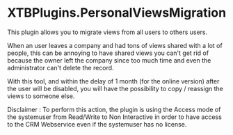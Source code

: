 # XTBPlugins.PersonalViewsMigration
This plugin allows you to migrate views from all users to others users.

When an user leaves a company and had tons of views shared with a lot of people, this can be annoying to have shared views you can't get rid of because the owner left the company since too much time and even the administrator can't delete the record.

With this tool, and within the delay of 1 month (for the online version) after the user will be disabled, you will have the possibility to copy / reassign the views to someone else.

Disclaimer : To perform this action, the plugin is using the Access mode of the systemuser from Read/Write to Non Interactive in order to have access to the CRM Webservice even if the systemuser has no license.
